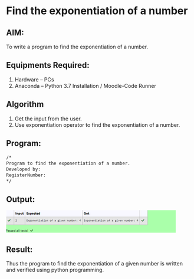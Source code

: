 # Find the exponentiation of a number

## AIM:
To write a program to find the exponentiation of a number.

## Equipments Required:
1. Hardware – PCs
2. Anaconda – Python 3.7 Installation / Moodle-Code Runner

## Algorithm
1. Get the input from the user.
2. Use exponentiation operator to find the exponentiation of a number.

## Program:
```
/*
Program to find the exponentiation of a number.
Developed by: 
RegisterNumber: 
*/
```

## Output:
![exponentiation of a number](output.PNG)


## Result:
Thus the program to find the exponentiation of a given number is written and verified using python programming.
